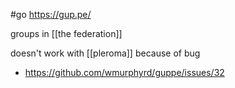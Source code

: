 #go https://gup.pe/

groups in [[the federation]]

doesn't work with [[pleroma]] because of bug

- https://github.com/wmurphyrd/guppe/issues/32